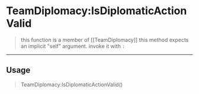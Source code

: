 # TeamDiplomacy:IsDiplomaticActionValid
> this function is a member of [[TeamDiplomacy]]
> this method expects an implicit "self" argument. invoke it with `:`
-----
## Usage
> TeamDiplomacy:IsDiplomaticActionValid()
